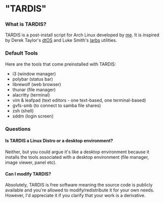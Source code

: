 # __"TARDIS"__

### What is TARDIS?

TARDIS is a post-install script for Arch Linux developed by [me](https://notnapoleon.net). It is inspired by Derek Taylor's [dtOS](https://gitlab.com/dtos/dtos) and Luke Smith's [larbs](https://larbs.xyz) utilities.

### Default Tools

Here are the tools that come preinstalled with TARDIS:

- i3 (window manager)
- polybar (status bar)
- librewolf (web browser)
- thunar (file manager)
- alacritty (terminal)
- vim & leafpad (text editors - one text-based, one terminal-based)
- gvfs-smb (to connect to samba file shares)
- zsh (shell)
- sddm (login screen)


### Questions

####  Is TARDIS a Linux Distro or a desktop environment?

Neither, but you could argue it's like a desktop environment because it installs the tools associated with a desktop environment (file manager, image viewer, panel etc).

#### Can I modify TARDIS?

Absolutely, TARDIS is free software meaning the source code is publicly available and you're allowed to modify/redistribute it for your own needs. However, I'd appreciate it if you clarify that your work is a derivative.

